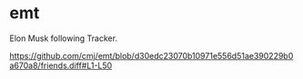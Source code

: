 # emt
Elon Musk following Tracker.

https://github.com/cmj/emt/blob/d30edc23070b10971e556d51ae390229b0a670a8/friends.diff#L1-L50
